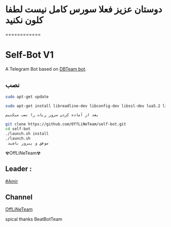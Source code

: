 دوستان عزیز فعلا سورس کامل نیست لطفا کلون نکنید 
============
============




Self-Bot V1
============

A Telegram Bot based on [DBTeam bot](https://github.com/Josepdal/DBTeam).

نصب 
------------
```bash
sudo apt-get update

sudo apt-get install libreadline-dev libconfig-dev libssl-dev lua5.2 liblua5.2-dev libevent-dev make unzip git redis-server g++ libjansson-dev libpython-dev expat libexpat1-dev
```

```bash
بعد از آماده کردن سرور ربات را نصب میکنیم

git clone https://github.com/OffLiNeTeam/self-bot.git 
cd self-bot
./launch.sh install
./launch.sh 
 موفق و پیروز باشید 
```


☢OffLiNeTeam☢

Leader : 
-----------------
[#Amir](http://telegram.me/This_Is_Amir)

 Channel
-----------------
[OffLiNeTeam](http://telegram.me/OffLiNeTeam)


spical thanks BeatBotTeam
 
